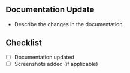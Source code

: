 ## Documentation Update

- Describe the changes in the documentation.

## Checklist

- [ ] Documentation updated
- [ ] Screenshots added (if applicable)
